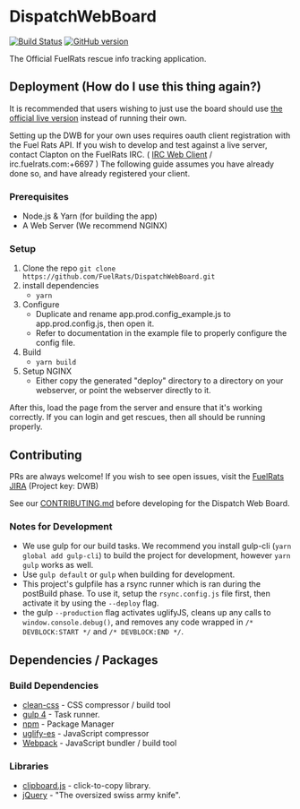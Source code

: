 # DispatchWebBoard

[![Build Status](https://travis-ci.org/FuelRats/DispatchWebBoard.svg?branch=master)](https://travis-ci.org/FuelRats/DispatchWebBoard) [![GitHub version](https://badge.fury.io/gh/FuelRats%2FDispatchWebBoard.svg)](https://badge.fury.io/gh/FuelRats%2FDispatchWebBoard)

The Official FuelRats rescue info tracking application.

## Deployment (How do I use this thing again?)

It is recommended that users wishing to just use the board should use [the official live version](https://dispatch.fuelrats.com) instead of running their own.

Setting up the DWB for your own uses requires oauth client registration with the Fuel Rats API. If you wish to develop and test against a live server, contact Clapton on the FuelRats IRC. ( [IRC Web Client](http://kiwi.fuelrats.com:7779/) / irc.fuelrats.com:+6697 ) The following guide assumes you have already done so, and have already registered your client.

### Prerequisites

-   Node.js & Yarn (for building the app)
-   A Web Server (We recommend NGINX)

### Setup

1. Clone the repo `git clone https://github.com/FuelRats/DispatchWebBoard.git`
2. install dependencies
    - `yarn`
3. Configure
    - Duplicate and rename app.prod.config_example.js to app.prod.config.js, then open it.
    - Refer to documentation in the example file to properly configure the config file.
4. Build
    - `yarn build`
5. Setup NGINX
    - Either copy the generated "deploy" directory to a directory on your webserver, or point the webserver directly to it.

After this, load the page from the server and ensure that it's working correctly. If you can login and get rescues, then all should be running properly.

## Contributing

PRs are always welcome! If you wish to see open issues, visit the [FuelRats JIRA](https://jira.fuelrats.com/projects/DWB/issues) (Project key: DWB)

See our [CONTRIBUTING.md](CONTRIBUTING.md) before developing for the Dispatch Web Board.

### Notes for Development

-   We use gulp for our build tasks. We recommend you install gulp-cli (`yarn global add gulp-cli`) to build the project for development, however `yarn gulp` works as well.
-   Use `gulp default` or `gulp` when building for development.
-   This project's gulpfile has a rsync runner which is ran during the postBuild phase. To use it, setup the `rsync.config.js` file first, then activate it by using the `--deploy` flag.
-   the gulp `--production` flag activates uglifyJS, cleans up any calls to `window.console.debug()`, and removes any code wrapped in `/* DEVBLOCK:START */` and `/* DEVBLOCK:END */`.

## Dependencies / Packages

### Build Dependencies

-   [clean-css](https://github.com/jakubpawlowicz/clean-css) - CSS compressor / build tool
-   [gulp 4](https://github.com/gulpjs/gulp/tree/4.0) - Task runner.
-   [npm](https://github.com/npm/npm) - Package Manager
-   [uglify-es](https://github.com/mishoo/UglifyJS2/tree/harmony) - JavaScript compressor
-   [Webpack](https://github.com/webpack/webpack) - JavaScript bundler / build tool

### Libraries

-   [clipboard.js](https://github.com/zenorocha/clipboard.js) - click-to-copy library.
-   [jQuery](https://github.com/jquery/jquery) - "The oversized swiss army knife".
